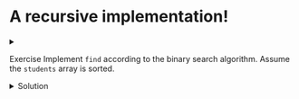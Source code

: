 # A recursive implementation! 

<div id="outcomes"><details><summary></summary>

- Understand binary search well enough to implement it.
- Identify selected object-oriented concepts in action.

</details></div>


<span class="tag">Exercise</span> Implement `find` according to the binary search algorithm. Assume the `students` array is sorted.

<details class="solution" data-release="Aug 30, 2023 17:00:00">
<summary>Solution</summary>

Here is a _recursive_ version of `find` that implements Binary Search:

```java
// Binary Search
// Assumption:
// - students' emails are unique
// - students array is sorted (based on emails)
public Student find(String email) {
  // delegate to the helper find method!
  return find(email, 0, numStudents - 1);
}

// helper: recursive binary search
private Student find(String email, int first, int last) {
  // we use first and last indicies to narrow the attention
  // on a portion of the students array. For example:
  // to search only in the first 5 elements: find(email, 0, 6);
  // to search the entire array: find(email, 0, numStudents - 1); 

  // base case
  if (last < first) { // no more element to search
    return null; // if we are here, the target is not in this roster
  }

  int mid = (first + last) / 2;

  if (email.compareTo(students[mid].getEmail()) == 0) {
    // found it!
    return students[mid];
  } else if (email.compareTo(students[mid].getEmail()) > 0) {
    // ignore the first half
    // repeat the search for the second half
    // look in the students array but start from mid point
    return find(email, mid + 1, last);
  } else  {
    // ignore the second half
    // repeat the search for the first half
    // look in the students array from start up to mid point
    return find(email, first, mid - 1);
  }
}
```

Note that `find` makes use of a **private** helper method (also called) `find`:

* The two `find` methods share a name but have a different set of parameters; this is called <span class="highlight">method overloading</span>, which allows you to reuse a method name.
  
* The _helper_ find is declared as a `private` method; this means any _client_ of `Roster` (other classes/code/program that use `Roster`) cannot directly access it. 

<div class="note">

**Information Hiding Principle**: To prevent certain aspects of a class (or software component) from being accessible to its clients. 

</div>

Information hiding shifts the code's dependency onto a well-defined interface. 
For example, clients of the `Roster` class would use `find` with one parameter `email` irrespective of whether `find` implements the linear or binary search.

Another common way where information hiding manifests itself is by making your class attributes (fields) inaccessible from the outside while providing getter and setter methods for attributes that shall be readable/updatable by other classes.

<div class="note">

Java supports [access modifiers](https://docs.oracle.com/javase/tutorial/java/javaOO/accesscontrol.html) (like `private`) that you can use to observe information hiding principle.

</div>

<details class="resource">
<summary>Resources</summary>

* A good tutorial on how `compareTo` works: [Java String compareTo()](https://www.javatpoint.com/java-string-compareto)
* Techie Delight has a [detailed article](https://www.techiedelight.com/binary-search/) on iterative and recursive implementation of Binary search in C, Java, and Python.
* OpenGenus article on [Iterative and Recursive Binary Search Algorithm](https://iq.opengenus.org/binary-search-iterative-recursive/#:~:text=The%20major%20difference%20between%20the,the%20iterative%20version%20is%20efficient) is also a good resource.

</details>

</details>